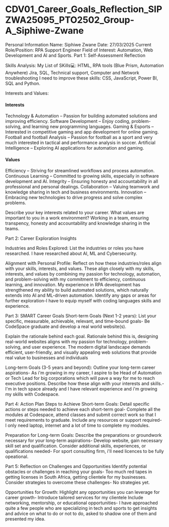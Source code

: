 # CDV01_Career_Goals_Reflection_SIPZWA25095_PTO2502_Group-A_Siphiwe-Zwane
Personal Information
Name: Siphiwe Zwane
Date: 27/03/2025
Current Role/Position: RPA Support Engineer
Field of Interest: Automation, Web Development and AI and Sports.
Part 1: Self-Assessment Reflection

Skills Analysis:
My List of SKills💻: HTML, RPA tools (Blue Prism, Automation Anywhere) Jira, SQL,  Technical support, Computer and Network troubleshooting
I need to improve these skills: CSS, JavaScript, Power BI, SQL and Python.

Interests and Values:
#### Interests
Technology & Automation – Passion for building automated solutions and improving efficiency.
Software Development – Enjoy coding, problem-solving, and learning new programming languages.
Gaming & Esports – Interested in competitive gaming and app development for online gaming.
Football and football Analysis – Passion for football as a sport and very much interested in tactical and performance analysis in soccer.
Artificial Intelligence – Exploring AI applications for automation and gaming.

#### Values
Efficiency – Striving for streamlined workflows and process automation.
Continuous Learning – Committed to growing skills, especially in software development and AI.
Integrity – Ensuring honesty and accountability in all professional and personal dealings.
Collaboration – Valuing teamwork and knowledge sharing in tech and business environments.
Innovation – Embracing new technologies to drive progress and solve complex problems.


Describe your key interests related to your career.
What values are important to you in a work environment? Working in a team, ensuring transpency, honesty and accountability and knowledge sharing in the teams.

Part 2: Career Exploration Insights

Industries and Roles Explored: 
List the industries or roles you have researched.
I have researched about AI, ML and Cybersecurity.

Alignment with Personal Profile: 
Reflect on how these industries/roles align with your skills, interests, and values.
These align closely with my skills, interests, and values by combining my passion for technology, automation, and problem-solving with my commitment to efficiency, continuous learning, and innovation. My experience in RPA development has strengthened my ability to build automated solutions, which naturally extends into AI and ML-driven automation. 
Identify any gaps or areas for further exploration-I have to equip myself with coding languages skills and experience.

Part 3: SMART Career Goals
Short-term Goals (Next 1-2 years):
List your specific, measurable, achievable, relevant, and time-bound goals- Be CodeSpace graduate and develop a real world website(s).

Explain the rationale behind each goal.
Rationale behind this is, designing real-world websites aligns with my passion for technology, problem-solving, and user experience. The modern digital landscape demands efficient, user-friendly, and visually appealing web solutions that provide real value to businesses and individuals

Long-term Goals (3-5 years and beyond):
Outline your long-term career aspirations- As i'm growing in my career, I aspire to be Head of Automation or Tech Lead for big corporations which will pave a way for me to reach executive positions.
Describe how these align with your interests and skills.-I'm in tech space already and I have relevant experience and i'm growing my skills with Codespace.

Part 4: Action Plan
Steps to Achieve Short-term Goals:
Detail specific actions or steps needed to achieve each short-term goal- Complete all the modules at Codespace, attend classes and submit correct work so that I meet requirements to graduate.
Include any resources or support required- I only need laptop, internet and a lot of time to complete my modules.

Preparation for Long-term Goals: 
Describe the preparations or groundwork necessary for your long-term aspirations- Develop website, gain necessary skill set and qualification.
Consider additional skills, experiences, or qualifications needed- For sport consulting firm, i'll need licences to be fully opeational.

Part 5: Reflection on Challenges and Opportunities
Identify potential obstacles or challenges in reaching your goals- Too much red tapes in getting licenses in South Africa, getting clientele for my businesses.
Consider strategies to overcome these challenges- No strategies yet.

Opportunities for Growth: 
Highlight any opportunities you can leverage for career growth- Introduce tailored services for my clientele
Include networking, mentorship, or educational opportunities- I have approached quite a few people who are specializing in tech and sports to get insights and advice on what to do or not to do, asked to shadow one of them and presented my idea.

